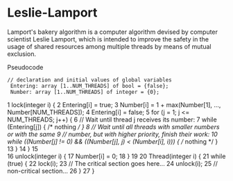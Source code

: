Leslie-Lamport
==============

Lamport's bakery algorithm is a computer algorithm devised by computer scientist Leslie Lamport, which is intended to improve the safety in the usage of shared resources among multiple threads by means of mutual exclusion.

Pseudocode


	
    // declaration and initial values of global variables
     Entering: array [1..NUM_THREADS] of bool = {false};
     Number: array [1..NUM_THREADS] of integer = {0};
 
  1  lock(integer i) {
  2      Entering[i] = true;
  3      Number[i] = 1 + max(Number[1], ..., Number[NUM_THREADS]);
  4      Entering[i] = false;
  5      for (j = 1; j <= NUM_THREADS; j++) {
  6          // Wait until thread j receives its number:
  7          while (Entering[j]) { /* nothing */ }
  8          // Wait until all threads with smaller numbers or with the same
  9          // number, but with higher priority, finish their work:
 10          while ((Number[j] != 0) && ((Number[j], j) < (Number[i], i))) { /* nothing */ }
 13      }
 14  }
 15  
 16  unlock(integer i) {
 17      Number[i] = 0;
 18  }
 19
 20  Thread(integer i) {
 21      while (true) {
 22          lock(i);
 23          // The critical section goes here...
 24          unlock(i);
 25          // non-critical section...
 26      }
 27  }
